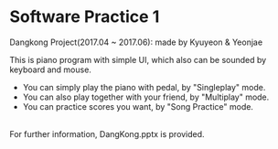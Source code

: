 # Software Practice 1
Dangkong Project(2017.04 ~ 2017.06): made by Kyuyeon & Yeonjae<br>

This is piano program with simple UI, which also can be sounded by keyboard and mouse.<br>
- You can simply play the piano with pedal, by "Singleplay" mode.<br>
- You can also play together with your friend, by "Multiplay" mode.<br>
- You can practice scores you want, by "Song Practice" mode.<br><br>

For further information, DangKong.pptx is provided.

